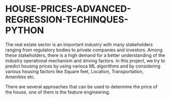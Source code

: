 # HOUSE-PRICES-ADVANCED-REGRESSION-TECHINQUES-PYTHON
The real estate sector is an important industry with many stakeholders ranging from regulatory bodies to private companies and investors. Among these stakeholders, there is a high demand for a better understanding of the industry operational mechanism and driving factors. In this project, we try to predict housing prices by using various ML algorithms and by considering various housing factors like Square feet, Location, Transportation, Amenities etc. 

There are several approaches that can be used to determine the price of the house, one of them is the feature engineering.

